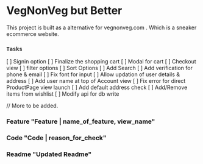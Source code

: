 # VegNonVeg but Better
This project is built as a alternative for vegnonveg.com . Which is a sneaker ecommerce website.

### `Tasks`
 [ ] Signin option
 [ ] Finalize the shopping cart
 [ ] Modal for cart
 [ ] Checkout view
 [ ] filter options
 [ ] Sort Options
 [ ] Add Search
 [ ] Add verification for phone & email
 [ ] Fix font for input
 [ ] Allow updation of user details & address
 [ ] Add user name at top of Account view
 [ ] Fix error for direct ProductPage view launch
 [ ] Add default address check
 [ ] Add/Remove items from wishlist
 [ ] Modify api for db write 
 
 // More to be added.
 
 ### Feature "Feature | name_of_feature, view_name"
 ### Code "Code | reason_for_check"
 ### Readme "Updated Readme"
 